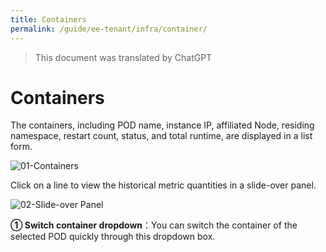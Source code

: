 ```yaml
---
title: Containers
permalink: /guide/ee-tenant/infra/container/
---
```


> This document was translated by ChatGPT

# Containers

The containers, including POD name, instance IP, affiliated Node, residing namespace, restart count, status, and total runtime, are displayed in a list form.

![01-Containers](https://yunshan-guangzhou.oss-cn-beijing.aliyuncs.com/pub/pic/2023101965310caccb45f.png)

Click on a line to view the historical metric quantities in a slide-over panel.

![02-Slide-over Panel](https://yunshan-guangzhou.oss-cn-beijing.aliyuncs.com/pub/pic/2023101965310cac1f0c1.png)

**① Switch container dropdown**：You can switch the container of the selected POD quickly through this dropdown box.
